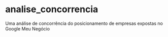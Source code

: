 # analise_concorrencia
Uma análise de concorrência do posicionamento de empresas expostas no Google Meu Negócio 
